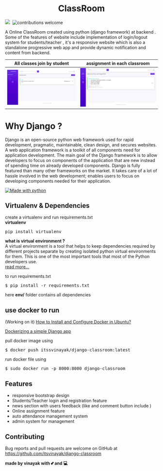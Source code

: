 <h1 align="center">ClassRoom</h1>


![](https://img.shields.io/github/repo-size/itsvinayak/django-classroom.svg?label=Repo%20size&style=flat-square)&nbsp; ![contributions welcome](https://img.shields.io/static/v1.svg?label=Contributions&message=Welcome&color=0059b3&style=flat-square)&nbsp;

A Online ClassRoom created using python (django framework) at backend .
Some of the features of website include implementation of login/logout system for students/teacher ,
it's a responsive website which is also a standalone progressive web app and provide dynamic notification and content from backend.

All classes join by student|  assignment in each classroom
:-------------------------:|:-------------------------:
![](img/s1.png)  |  ![](img/s2.png)


# Why Django ?

Django is an open-source python web framework used for rapid development, pragmatic, maintainable, clean design, and secures websites. A web application framework is a toolkit of all components need for application development. The main goal of the Django framework is to allow developers to focus on components of the application that are new instead of spending time on already developed components. Django is fully featured than many other frameworks on the market. It takes care of a lot of hassle involved in the web development; enables users to focus on developing components needed for their application.


[![Made with python](http://ForTheBadge.com/images/badges/made-with-python.svg)](https://github.com/itsvinayak/django-classroom)

## Virtualenv & Dependencies

create a virtualenv and run requirements.txt<br/>
<b>virtualenv</b>

<pre>pip install virtualenv</pre>

<b> what is virtual environment ? </b><br/>
A virtual environment is a tool that helps to keep dependencies required by different projects separate by creating isolated python virtual environments for them. This is one of the most important tools that most of the Python developers use.
<br/>
<a href="https://www.geeksforgeeks.org/python-virtual-environment/" >read more... </a>

to run requirements.txt

<pre>$ pip install -r requirements.txt</pre>
 
here <b>env/</b> folder contains all dependencies

## use docker to run 
(Working on it)
<a href="https://www.geeksforgeeks.org/how-to-install-and-configure-docker-in-ubuntu/" tagret="_black" >How to Install and Configure Docker in Ubuntu?</a>

<a href="https://www.geeksforgeeks.org/dockerizing-a-simple-django-app/" target="_black">Dockerizing a simple Django app</a>

pull docker image using 
<pre>$ docker push itssvinayak/django-classroom:latest</pre>

run docker file using
<pre>$ sudo docker run -p 8000:8000 django-classroom</pre>

## Features

<ul>
  <li>responsive bootstrap design </li>
  <li>Students/Teacher login and registration feature</li>
  <li>news section with users feedback (like and comment button include )</li>
  <li>Online assignment feature</li>
  <li>auto attendance management system</li>
  <li>admin system for management</li>
</ul>


## Contributing

Bug reports and pull requests are welcome on GitHub at https://github.com/itsvinayak/django-classroom 


<strong>made by vinayak with 💕 and 💻</strong>
